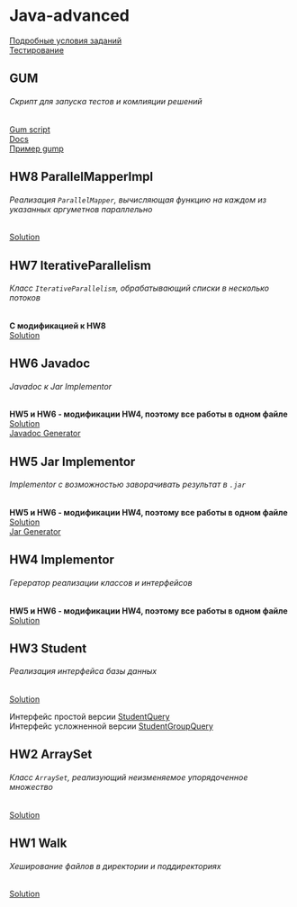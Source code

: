# Java-advanced

[Подробные условия заданий](http://kgeorgiy.info/courses/java-advanced/homeworks.html#homework "Подробные условия")<br>
[Тестирование](https://www.kgeorgiy.info/git/geo/java-advanced-2019 "Тестирование")

## GUM
###### Скрипт для запуска тестов и комлияции решений
[Gum script](https://github.com/tihonovcore/Java-advanced/blob/master/src/Gum.sh "Скрипт")<br>
[Docs](https://github.com/tihonovcore/Java-advanced/blob/master/src/GumDoc.java "Документация")<br>
[Пример gump](https://github.com/tihonovcore/Java-advanced/blob/master/src/gump "gump")

## HW8 ParallelMapperImpl
###### Реализация `ParallelMapper`, вычисляющая функцию на каждом из указанных аргуметнов параллельно
[Solution](https://github.com/tihonovcore/Java-advanced/blob/master/src/ru/ifmo/rain/tihonov/mapper/ParallelMapperImpl.java "Решение")<br>

## HW7 IterativeParallelism
###### Класс `IterativeParallelism`, обрабатывающий списки в несколько потоков
**С модификацией к HW8** <br>
[Solution](https://github.com/tihonovcore/Java-advanced/blob/master/src/ru/ifmo/rain/tihonov/concurrent/IterativeParallelism.java "Решение")<br>

## HW6 Javadoc
###### Javadoc к Jar Implementor
**HW5 и HW6 - модификации HW4, поэтому все работы в одном файле** <br>
[Solution](https://github.com/tihonovcore/Java-advanced/blob/master/src/ru/ifmo/rain/tihonov/implementor/Implementor.java "Решение")<br>
[Javadoc Generator](https://github.com/tihonovcore/Java-advanced/blob/master/src/javadoc.sh "Javadoc")

## HW5 Jar Implementor
###### Implementor с возможностью заворачивать результат в `.jar`
**HW5 и HW6 - модификации HW4, поэтому все работы в одном файле** <br>
[Solution](https://github.com/tihonovcore/Java-advanced/blob/master/src/ru/ifmo/rain/tihonov/implementor/Implementor.java "Решение")<br>
[Jar Generator](https://github.com/tihonovcore/Java-advanced/blob/master/src/jar.sh "Jar")

## HW4 Implementor
###### Герератор реализации классов и интерфейсов
**HW5 и HW6 - модификации HW4, поэтому все работы в одном файле** <br>
[Solution](https://github.com/tihonovcore/Java-advanced/blob/master/src/ru/ifmo/rain/tihonov/implementor/Implementor.java "Сложная версия")<br>

## HW3 Student
###### Реализация интерфейса базы данных
[Solution](https://github.com/tihonovcore/Java-advanced/blob/master/src/ru/ifmo/rain/tihonov/student/StudentDB.java "Простая версия") <br>

Интерфейс простой версии [StudentQuery](https://www.kgeorgiy.info/git/geo/java-advanced-2019/src/master/modules/info.kgeorgiy.java.advanced.student/info/kgeorgiy/java/advanced/student/StudentQuery.java "Простая версия") <br>
Интерфейс усложненной версии [StudentGroupQuery](https://www.kgeorgiy.info/git/geo/java-advanced-2019/src/master/modules/info.kgeorgiy.java.advanced.student/info/kgeorgiy/java/advanced/student/StudentGroupQuery.java "Усложненная версия")

## HW2 ArraySet
###### Класс `ArraySet`, реализующий неизменяемое упорядоченное множество
[Solution](https://github.com/tihonovcore/Java-advanced/blob/master/src/ru/ifmo/rain/tihonov/arrayset/ArraySet.java "Усложненная версия")

## HW1 Walk
###### Хеширование файлов в директории и поддиректориях
[Solution](https://github.com/tihonovcore/Java-advanced/blob/master/src/ru/ifmo/rain/tihonov/walk/RecursiveWalk.java "Усложненная версия")
